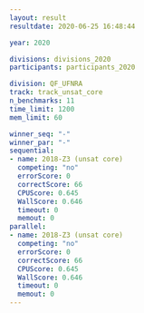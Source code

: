 ```yaml
---
layout: result
resultdate: 2020-06-25 16:48:44

year: 2020

divisions: divisions_2020
participants: participants_2020

division: QF_UFNRA
track: track_unsat_core
n_benchmarks: 11
time_limit: 1200
mem_limit: 60

winner_seq: "-"
winner_par: "-"
sequential:
- name: 2018-Z3 (unsat core)
  competing: "no"
  errorScore: 0
  correctScore: 66
  CPUScore: 0.645
  WallScore: 0.646
  timeout: 0
  memout: 0
parallel:
- name: 2018-Z3 (unsat core)
  competing: "no"
  errorScore: 0
  correctScore: 66
  CPUScore: 0.645
  WallScore: 0.646
  timeout: 0
  memout: 0
---
```

